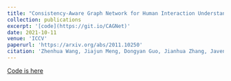 ```yaml
---
title: "Consistency-Aware Graph Network for Human Interaction Understanding"
collection: publications
excerpt: '[code](https://git.io/CAGNet)'
date: 2021-10-11
venue: 'ICCV'
paperurl: 'https://arxiv.org/abs/2011.10250'
citation: 'Zhenhua Wang, Jiajun Meng, Dongyan Guo, Jianhua Zhang, Javen Qinfeng Shi, Shengyong Chen. Consistency-Aware Graph Network for Human Interaction Understanding, 2021, <i>ICCV (Oral)</i>.'
---
```


[Code is here](https://git.io/CAGNet)
